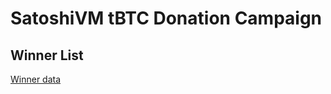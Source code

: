 # SatoshiVM tBTC Donation Campaign

## Winner List
[Winner data](https://github.com/SatoshiVM/svm-tBTC-donation-campaign/blob/main/data/data.json)